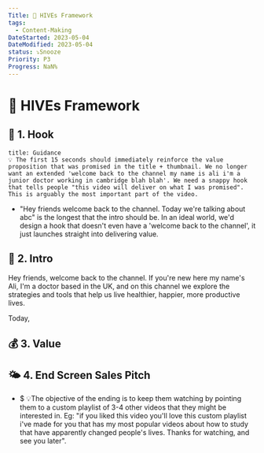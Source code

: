 ```yaml
---
Title: 🐝 HIVEs Framework
tags:
  - Content-Making
DateStarted: 2023-05-04
DateModified: 2023-05-04
status: ⤵️Snooze
Priority: P3
Progress: NaN%
---
```


# 🐝 HIVEs Framework
## 🎣 1. Hook
```ad-tip
title: Guidance
💡 The first 15 seconds should immediately reinforce the value proposition that was promised in the title + thumbnail. We no longer want an extended 'welcome back to the channel my name is ali i'm a junior doctor working in cambridge blah blah'. We need a snappy hook that tells people "this video will deliver on what I was promised". This is arguably the most important part of the video.
```

- "Hey friends welcome back to the channel. Today we're talking about abc" is the longest that the intro should be. In an ideal world, we'd design a hook that doesn't even have a 'welcome back to the channel', it just launches straight into delivering value.

## 💭 2. Intro

Hey friends, welcome back to the channel. If you're new here my name's Ali, I'm a doctor based in the UK, and on this channel we explore the strategies and tools that help us live healthier, happier, more productive lives.

Today,

## 💰 3. Value

## 🌤 4. End Screen Sales Pitch
- $ 💡The objective of the ending is to keep them watching by pointing them to a custom playlist of 3-4 other videos that they might be interested in. Eg: "if you liked this video you'll love this custom playlist i've made for you that has my most popular videos about how to study that have apparently changed people's lives. Thanks for watching, and see you later".
